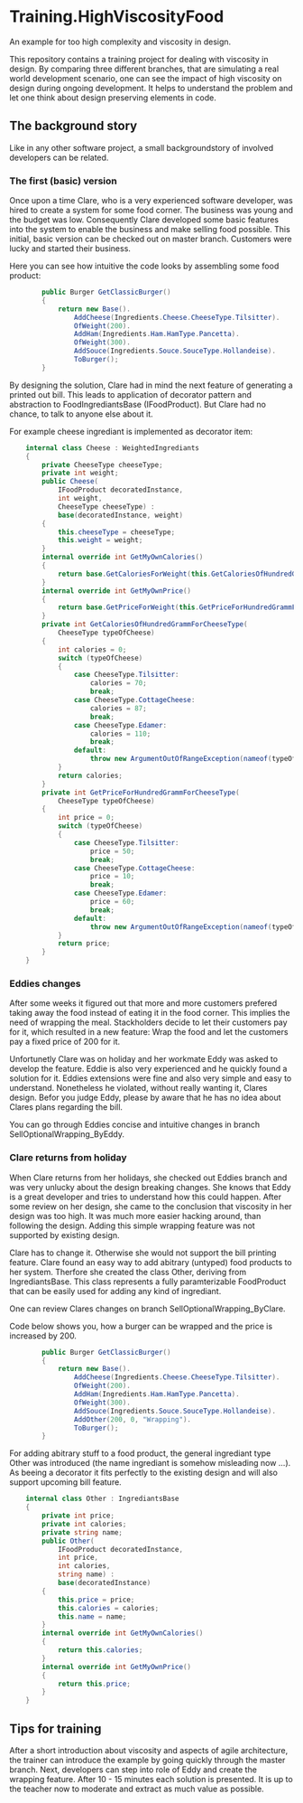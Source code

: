 # Training.HighViscosityFood
An example for too high complexity and viscosity in design.

This repository contains a training project for dealing with viscosity in design. By comparing three different branches, that are simulating a real world development scenario, one can see the impact of high viscosity on design during ongoing development. It helps to understand the problem and let one think about design preserving elements in code.

## The background story

Like in any other software project, a small backgroundstory of involved developers can be related. 

### The first (basic) version

Once upon a time Clare, who is a very experienced software developer, was hired to create a system for some food corner. The business was young and the budget was low. Consequently Clare developed some basic features into the system to enable the business and make selling food possible. This initial, basic version can be checked out on master branch. Customers were lucky and started their business.

Here you can see how intuitive the code looks by assembling some food product:

```C#
        public Burger GetClassicBurger()
        {
            return new Base().
                AddCheese(Ingredients.Cheese.CheeseType.Tilsitter).
                OfWeight(200).
                AddHam(Ingredients.Ham.HamType.Pancetta).
                OfWeight(300).
                AddSouce(Ingredients.Souce.SouceType.Hollandeise).
                ToBurger();
        }
```

By designing the solution, Clare had in mind the next feature of generating a printed out bill. This leads to application of decorator pattern and abstraction to FoodIngrediantsBase (IFoodProduct). But Clare had no chance, to talk to anyone else about it.

For example cheese ingrediant is implemented as decorator item:

```C#
    internal class Cheese : WeightedIngrediants
    {
        private CheeseType cheeseType;
        private int weight;
        public Cheese(
            IFoodProduct decoratedInstance,
            int weight,
            CheeseType cheeseType) : 
            base(decoratedInstance, weight)
        {
            this.cheeseType = cheeseType;
            this.weight = weight;
        }
        internal override int GetMyOwnCalories()
        {
            return base.GetCaloriesForWeight(this.GetCaloriesOfHundredGrammForCheeseType(this.cheeseType));
        }
        internal override int GetMyOwnPrice()
        {
            return base.GetPriceForWeight(this.GetPriceForHundredGrammForCheeseType(this.cheeseType));
        }
        private int GetCaloriesOfHundredGrammForCheeseType(
            CheeseType typeOfCheese)
        {
            int calories = 0;
            switch (typeOfCheese)
            {
                case CheeseType.Tilsitter:
                    calories = 70;
                    break;
                case CheeseType.CottageCheese:
                    calories = 87;
                    break;
                case CheeseType.Edamer:
                    calories = 110;
                    break;
                default:
                    throw new ArgumentOutOfRangeException(nameof(typeOfCheese));
            }
            return calories;
        }
        private int GetPriceForHundredGrammForCheeseType(
            CheeseType typeOfCheese)
        {
            int price = 0;
            switch (typeOfCheese)
            {
                case CheeseType.Tilsitter:
                    price = 50;
                    break;
                case CheeseType.CottageCheese:
                    price = 10;
                    break;
                case CheeseType.Edamer:
                    price = 60;
                    break;
                default:
                    throw new ArgumentOutOfRangeException(nameof(typeOfCheese));
            }
            return price;
        }
    }
```

### Eddies changes 

After some weeks it figured out that more and more customers prefered taking away the food instead of eating it in the food corner. This implies the need of wrapping the meal. Stackholders decide to let their customers pay for it, which resulted in a new feature:
Wrap the food and let the customers pay a fixed price of 200 for it.

Unfortunetly Clare was on holiday and her workmate Eddy was asked to develop the feature. Eddie is also very experienced and he quickly found a solution for it. Eddies extensions were fine and also very simple and easy to understand. Nonetheless he violated, without really wanting it, Clares design. Befor you judge Eddy, please by aware that he has no idea about Clares plans regarding the bill.

You can go through Eddies concise and intuitive changes in branch SellOptionalWrapping_ByEddy.

### Clare returns from holiday

When Clare returns from her holidays, she checked out Eddies branch and was very unlucky about the design breaking changes. She knows that Eddy is a great developer and tries to understand how this could happen. After some review on her design, she came to the conclusion that viscosity in her design was too high. It was much more easier hacking around, than following the design. Adding this simple wrapping feature was not supported by existing design. 

Clare has to change it. Otherwise she would not support the bill printing feature. Clare found an easy way to add abitrary (untyped) food products to her system. Therfore she created the class Other, deriving from IngrediantsBase. This class represents a fully paramterizable FoodProduct that can be easily used for adding any kind of ingrediant.

One can review Clares changes on branch SellOptionalWrapping_ByClare.

Code below shows you, how a burger can be wrapped and the price is increased by 200.

```C#
        public Burger GetClassicBurger()
        {
            return new Base().
                AddCheese(Ingredients.Cheese.CheeseType.Tilsitter).
                OfWeight(200).
                AddHam(Ingredients.Ham.HamType.Pancetta).
                OfWeight(300).
                AddSouce(Ingredients.Souce.SouceType.Hollandeise).
                AddOther(200, 0, "Wrapping").
                ToBurger();
        }
```
For adding abitrary stuff to a food product, the general ingrediant type Other was introduced (the name ingrediant is somehow misleading now ...). As beeing a decorator it fits perfectly to the existing design and will also support upcoming bill feature.

```C#
    internal class Other : IngrediantsBase
    {
        private int price;
        private int calories;
        private string name;
        public Other(
            IFoodProduct decoratedInstance,
            int price,
            int calories,
            string name) :
            base(decoratedInstance)
        {
            this.price = price;
            this.calories = calories;
            this.name = name;
        }
        internal override int GetMyOwnCalories()
        {
            return this.calories;
        }
        internal override int GetMyOwnPrice()
        {
            return this.price;
        }
    }
```

## Tips for training

After a short introduction about viscosity and aspects of agile architecture, the trainer can introduce the example by going quickly through the master branch. Next, developers can step into role of Eddy and create the wrapping feature. After 10 - 15 minutes each solution is presented. It is up to the teacher now to moderate and extract as much value as possible.






